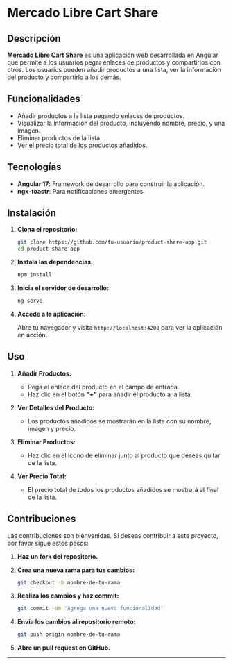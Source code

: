 # Mercado Libre Cart Share

## Descripción

**Mercado Libre Cart Share** es una aplicación web desarrollada en Angular que permite a los usuarios pegar enlaces de productos y compartirlos con otros. Los usuarios pueden añadir productos a una lista, ver la información del producto y compartirlo a los demás.

## Funcionalidades

- Añadir productos a la lista pegando enlaces de productos.
- Visualizar la información del producto, incluyendo nombre, precio, y una imagen.
- Eliminar productos de la lista.
- Ver el precio total de los productos añadidos.

## Tecnologías

- **Angular 17**: Framework de desarrollo para construir la aplicación.
- **ngx-toastr**: Para notificaciones emergentes.

## Instalación

1. **Clona el repositorio:**

    ```bash
    git clone https://github.com/tu-usuario/product-share-app.git
    cd product-share-app
    ```

2. **Instala las dependencias:**

    ```bash
    npm install
    ```

3. **Inicia el servidor de desarrollo:**

    ```bash
    ng serve
    ```

4. **Accede a la aplicación:**

    Abre tu navegador y visita `http://localhost:4200` para ver la aplicación en acción.

## Uso

1. **Añadir Productos:**
    - Pega el enlace del producto en el campo de entrada.
    - Haz clic en el botón **"+"** para añadir el producto a la lista.

2. **Ver Detalles del Producto:**
    - Los productos añadidos se mostrarán en la lista con su nombre, imagen y precio.

3. **Eliminar Productos:**
    - Haz clic en el icono de eliminar junto al producto que deseas quitar de la lista.

4. **Ver Precio Total:**
    - El precio total de todos los productos añadidos se mostrará al final de la lista.

## Contribuciones

Las contribuciones son bienvenidas. Si deseas contribuir a este proyecto, por favor sigue estos pasos:

1. **Haz un fork del repositorio.**
2. **Crea una nueva rama para tus cambios:**

    ```bash
    git checkout -b nombre-de-tu-rama
    ```

3. **Realiza los cambios y haz commit:**

    ```bash
    git commit -am 'Agrega una nueva funcionalidad'
    ```

4. **Envía los cambios al repositorio remoto:**

    ```bash
    git push origin nombre-de-tu-rama
    ```

5. **Abre un pull request en GitHub.**

---